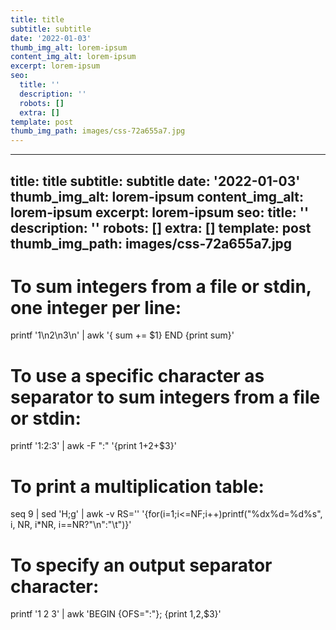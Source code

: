 ```yaml
---
title: title
subtitle: subtitle
date: '2022-01-03'
thumb_img_alt: lorem-ipsum
content_img_alt: lorem-ipsum
excerpt: lorem-ipsum
seo:
  title: ''
  description: ''
  robots: []
  extra: []
template: post
thumb_img_path: images/css-72a655a7.jpg
---
```

---
title: title
subtitle: subtitle
date: '2022-01-03'
thumb_img_alt: lorem-ipsum
content_img_alt: lorem-ipsum
excerpt: lorem-ipsum
seo:
  title: ''
  description: ''
  robots: []
  extra: []
template: post
thumb_img_path: images/css-72a655a7.jpg
---
# To sum integers from a file or stdin, one integer per line:

printf '1\n2\n3\n' | awk '{ sum += $1} END {print sum}'

# To use a specific character as separator to sum integers from a file or stdin:

printf '1:2:3' | awk -F ":" '{print $1+$2+$3}'

# To print a multiplication table:

seq 9 | sed 'H;g' | awk -v RS='' '{for(i=1;i<=NF;i++)printf("%dx%d=%d%s", i, NR, i\*NR, i==NR?"\n":"\t")}'

# To specify an output separator character:

printf '1 2 3' | awk 'BEGIN {OFS=":"}; {print $1,$2,$3}'
